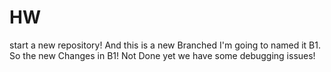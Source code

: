 # HW
start a new repository!
And this is a new Branched I'm going to named it B1.
So the new Changes in B1! Not Done yet we have some debugging issues!

